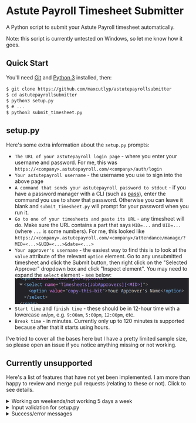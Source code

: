 # Astute Payroll Timesheet Submitter

A Python script to submit your Astute Payroll timesheet automatically.

Note: this script is currently untested on Windows, so let me know how it goes.

## Quick Start

You'll need [Git](https://git-scm.com/downloads) and [Python 3](https://www.python.org/downloads/) installed, then:

```console
$ git clone https://github.com/maxcutlyp/astutepayrollsubmitter
$ cd astutepayrollsubmitter
$ python3 setup.py
$ # ...
$ python3 submit_timesheet.py
```

## setup.py

Here's some extra information about the `setup.py` prompts:

- `The URL of your astutepayroll login page` - where you enter your username and password. For me, this was `https://<company>.astutepayroll.com/<company>/auth/login`
- `Your astutepayroll username` - the username you use to sign into the above page
- `A command that sends your astutepayroll password to stdout` - if you have a password manager with a CLI (such as [pass](https://www.passwordstore.org/)), enter the command you use to show that password. Otherwise you can leave it blank and `submit_timesheet.py` will prompt for your password when you run it.
- `Go to one of your timesheets and paste its URL` - any timesheet will do. Make sure the URL contains a part that says `MID=...` and `UID=...` (where `...` is some numbers). For me, this looked like `https://<company>.astutepayroll.com/<company>/attendance/manage/?MID=<...>&UID=<...>&date=<...>`
- `Your approver's username` - the easiest way to find this is to look at the `value` attribute of the relevant `option` element. Go to any unsubmitted timesheet and click the Submit button, then right click on the "Selected Approver" dropdown box and click "Inspect element". You may need to expand the `select` element - see below:  
![screenshot of the inspect element window, with the value attribute set to "copy this bit"](doc/approver.png)
- `Start time` and `finish time` - these should be in 12-hour time with a lowercase `am`/`pm`, e.g. `9:00am`, `5:00pm`, `12:00pm`, etc.
- `Break time` - in minutes. Currently only up to 120 minutes is supported because after that it starts using hours.

I've tried to cover all the bases here but I have a pretty limited sample size, so please open an issue if you notice anything missing or not working.

## Currently unsupported

Here's a list of features that have not yet been implemented. I am more than happy to review and merge pull requests (relating to these or not). Click to see details.

<details>
<summary>Working on weekends/not working 5 days a week</summary>

The way the script currently works is by replacing placeholder text in a template file (`post_body`), like `<DATE_MONDAY> -> 2001-01-01`. However, it seems like astutepayroll only adds the relevant fields for a day if there's a time entry there, i.e. instead of "on Saturday we started at blank and ended at blank with a break time of blank etc" it says "on Saturday there was no time entry" and leaves out all the otherwise-empty details. To add support for working any days other than Monday-Friday, we would need to slightly refactor how the template file is structured and how the script interacts with it. It would likely involve a single-day template which is only inserted for days that have time entries. I haven't implemented this because I haven't had a need for it, but I'm open to working on it with anyone who'd like to give it a shot.
</details>

<details>
<summary>Input validation for setup.py</summary>

Specifically around time entries. This would be an easy PR if you're looking to boost your stats, I just haven't got around to it yet.
</details>

<details>
<summary>Success/error messages</summary>

Since the responses are just HTML, it's not trivial to parse them consistently for plaintext output. For now, you'll just have to check manually by logging into the web portal the first time until you trust that it works.
</details>
